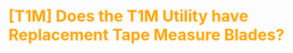# <span style="color: orange">[T1M] Does the T1M Utility have Replacement Tape Measure Blades?</span>
